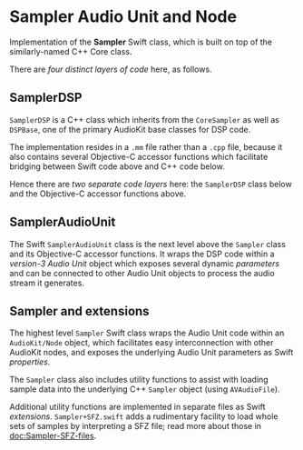 # Sampler Audio Unit and Node

Implementation of the **Sampler** Swift class, which is built on top of the similarly-named C++ Core class.

There are *four distinct layers of code* here, as follows.

## SamplerDSP
``SamplerDSP`` is a C++ class which inherits from the ``CoreSampler`` as well as ``DSPBase``, one of the primary AudioKit base classes for DSP code.

The implementation resides in a `.mm` file rather than a `.cpp` file, because it also contains several Objective-C accessor functions which facilitate bridging between Swift code above and C++ code below.

Hence there are *two separate code layers* here: the ``SamplerDSP`` class below and the Objective-C accessor functions above.

## SamplerAudioUnit
The Swift ``SamplerAudioUnit`` class is the next level above the ``Sampler`` class and its Objective-C accessor functions. It wraps the DSP code within a *version-3 Audio Unit* object which exposes several dynamic *parameters* and can be connected to other Audio Unit objects to process the audio stream it generates.

## Sampler and extensions
The highest level ``Sampler`` Swift class wraps the Audio Unit code within an  ``AudioKit/Node`` object, which facilitates easy interconnection with other AudioKit nodes, and exposes the underlying Audio Unit parameters as Swift *properties*.

The ``Sampler`` class also includes utility functions to assist with loading sample data into the underlying C++ `Sampler` object (using ``AVAudioFile``).

Additional utility functions are implemented in separate files as Swift *extensions*. `Sampler+SFZ.swift` adds a rudimentary facility to load whole sets of samples by interpreting a SFZ file; read more about those in <doc:Sampler-SFZ-files>.
